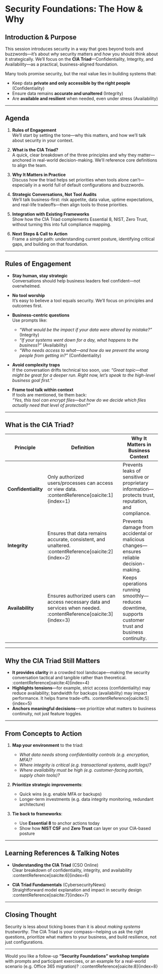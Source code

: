 # Security Foundations: The How & Why

## Introduction & Purpose
This session introduces security in a way that goes beyond tools and buzzwords—it’s about *why* security matters and *how* you should think about it strategically. We’ll focus on the **CIA Triad**—Confidentiality, Integrity, and Availability—as a practical, business-aligned foundation.

Many tools promise security, but the real value lies in building systems that:
- Keep data **private and only accessible by the right people** (Confidentiality)
- Ensure data remains **accurate and unaltered** (Integrity)
- Are **available and resilient** when needed, even under stress (Availability)

---

## Agenda

1. **Rules of Engagement**  
   We’ll start by setting the tone—why this matters, and how we’ll talk about security in your context.

2. **What is the CIA Triad?**  
   A quick, clear breakdown of the three principles and why they matter—anchored in real-world decision-making. We’ll reference core definitions to align the team.

3. **Why It Matters in Practice**  
   Discuss how the triad helps set priorities when tools alone can’t—especially in a world full of default configurations and buzzwords.

4. **Strategic Conversations, Not Tool Audits**  
   We’ll talk business-first: risk appetite, data value, uptime expectations, and real-life tradeoffs—then align tools to those priorities.

5. **Integration with Existing Frameworks**  
   Show how the CIA Triad complements Essential 8, NIST, Zero Trust, without turning this into full compliance mapping.

6. **Next Steps & Call to Action**  
   Frame a simple path: understanding current posture, identifying critical gaps, and building on that foundation.

---

## Rules of Engagement

- **Stay human, stay strategic**  
  Conversations should help business leaders feel confident—not overwhelmed.

- **No tool worship**  
  It’s easy to believe a tool equals security. We’ll focus on principles and outcomes first.

- **Business-centric questions**  
  Use prompts like:
  - *“What would be the impact if your data were altered by mistake?”* (Integrity)
  - *“If your systems went down for a day, what happens to the business?”* (Availability)
  - *“Who needs access to what—and how do we prevent the wrong people from getting in?”* (Confidentiality)

- **Avoid complexity traps**  
  If the conversation drifts technical too soon, use: *“Great topic—that might be great for a deeper run. Right now, let’s speak to the high-level business goal first.”*

- **Frame tool talk within context**  
  If tools are mentioned, tie them back:  
  *“Yes, this tool can encrypt files—but how do we decide *which* files actually need that level of protection?”*

---

## What is the CIA Triad?

| Principle         | Definition                                                                           | Why It Matters in Business Context                                                                 |
|------------------|--------------------------------------------------------------------------------------|---------------------------------------------------------------------------------------------------|
| **Confidentiality** | Only authorized users/processes can access or view data. :contentReference[oaicite:1]{index=1} | Prevents leaks of sensitive or proprietary information—protects trust, reputation, and compliance. |
| **Integrity**       | Ensures that data remains accurate, consistent, and unaltered. :contentReference[oaicite:2]{index=2} | Prevents damage from accidental or malicious changes—ensures reliable decision-making.           |
| **Availability**    | Ensures authorized users can access necessary data and services when needed. :contentReference[oaicite:3]{index=3} | Keeps operations running smoothly—reduces downtime, supports customer trust and business continuity. |

---

## Why the CIA Triad Still Matters

- **It provides clarity** in a crowded tool landscape—making the security conversation tactical and tangible rather than theoretical. :contentReference[oaicite:4]{index=4}
- **Highlights tensions**—for example, strict access (confidentiality) may reduce availability; bandwidth for backups (availability) may impact performance. It helps frame trade-offs. :contentReference[oaicite:5]{index=5}
- **Anchors meaningful decisions**—we prioritize what matters to business continuity, not just feature toggles.

---

## From Concepts to Action

1. **Map your environment** to the triad:
   - _What data needs strong confidentiality controls (e.g. encryption, MFA)?_
   - _Where integrity is critical (e.g. transactional systems, audit logs)?_
   - _Where availability must be high (e.g. customer-facing portals, supply chain tools)?_

2. **Prioritize strategic improvements**:
   - Quick wins (e.g. enable MFA or backups)
   - Longer-term investments (e.g. data integrity monitoring, redundant architecture)

3. **Tie back to frameworks**:
   - Use **Essential 8** to anchor actions today
   - Show how **NIST CSF** and **Zero Trust** can layer on your CIA-based posture

---

## Learning References & Talking Notes

- **Understanding the CIA Triad** (CSO Online)  
  Clear breakdown of confidentiality, integrity, and availability :contentReference[oaicite:6]{index=6}

- **CIA Triad Fundamentals** (CybersecurityNews)  
  Straightforward model explanation and impact in security design :contentReference[oaicite:7]{index=7}

---

## Closing Thought

Security is less about ticking boxes than it is about *making systems trustworthy*. The CIA Triad is your compass—helping us ask the right questions, prioritize what matters to your business, and build resilience, not just configurations.

---

Would you like a follow-up **“Security Foundations” workshop template** with prompts and participant exercises, or an example for a real-world scenario (e.g. Office 365 migration)?
::contentReference[oaicite:8]{index=8}

